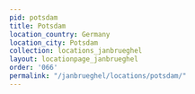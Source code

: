 ```yaml
---
pid: potsdam
title: Potsdam
location_country: Germany
location_city: Potsdam
collection: locations_janbrueghel
layout: locationpage_janbrueghel
order: '066'
permalink: "/janbrueghel/locations/potsdam/"
---
```

